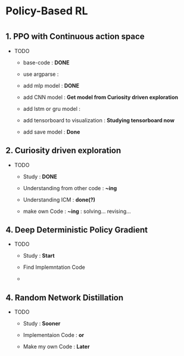 # Policy-Based RL

#

## 1. PPO with Continuous action space
* TODO
  - base-code : **DONE**
  
  - use argparse : 
  
  - add mlp model : **DONE**
  
  - add CNN model : **Get model from Curiosity driven exploration**
  
  - add lstm or gru model :
  
  - add tensorboard to visualization : **Studying tensorboard now**
   
  - add save model : **Done**

## 2. Curiosity driven exploration
* TODO
  - Study : **DONE**
  
  - Understanding from other code : **~ing**
  
  - Understanding ICM : **done(?)**
  
  - make own Code : **~ing** : solving... revising...
  
## 4. Deep Deterministic Policy Gradient
* TODO
  - Study : **Start**
  
  - Find Implemntation Code
  
  - 

## 4. Random Network Distillation
* TODO
  - Study : **Sooner**
  
  - Implementaion Code : **or**
  
  - Make my own Code : **Later**
  


